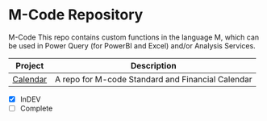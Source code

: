 # M-Code Repository
M-Code
This repo contains custom functions in the language M, which can be used in Power Query (for PowerBI and Excel) and/or Analysis Services.

| Project | Description |
| --- | --- |
| [Calendar](https://github.com/PBIQueryous/M-Code/tree/main/Calendars) | A repo for M-code Standard and Financial Calendar |


- [x] InDEV
- [ ] Complete
